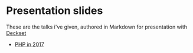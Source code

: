 # Presentation slides

These are the talks i've given, authored in Markdown for presentation with [Deckset](https://www.decksetapp.com/)

* [PHP in 2017](PHP%20in%202017)
